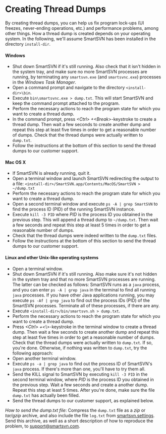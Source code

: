 # Creating Thread Dumps

By creating thread dumps, you can help us fix program lock-ups (UI
freezes, never-ending operations, etc.) and performance problems, among
other things. How a thread dump is created depends on your operating
system. In the following, we'll assume SmartSVN has been installed in
the directory `install-dir`.

#### Windows

-   Shut down SmartSVN if it's still running. Also check that it isn't
    hidden in the system tray, and make sure no more SmartSVN processes
    are running, by terminating any `smartsvn.exe` (and `smartsvnc.exe`)
    processes in the *Windows Task Manager*.
-   Open a command prompt and navigate to the directory
    `<install-dir>\bin`.
-   Execute `bin\smartsvnc.exe > dump.txt`. This will start SmartSVN and
    keep the command prompt attached to the program.
-   Perform the necessary actions to reach the program state for which
    you want to create a thread dump.
-   In the command prompt, press *\<Ctrl>* *+\<Break>*-keystroke to
    create a thread dump. Then wait a few seconds to create another dump
    and repeat this step at least five times in order to get a
    reasonable number of dumps. Check that the thread dumps were
    actually written to `dump.txt`.
-   Follow the instructions at the bottom of this section to send the
    thread dumps to our customer support.

#### Mac OS X

-   If SmartSVN is already running, quit it.
-   Open a terminal window and launch SmartSVN redirecting the output to
    a file:
    `<install-dir>/SmartSVN.app/Contents/MacOS/SmartSVN > ~/dump.txt`
-   Perform the necessary actions to reach the program state for which
    you want to create a thread dump.
-   Open a second terminal window and execute `ps -A | grep SmartSVN` to
    find the process ID (PID) of the running SmartSVN instance.
-   Execute `kill -3 PID` where *PID* is the process ID you obtained in
    the previous step. This will append a thread dump to `~/dump.txt`.
    Then wait a few seconds and repeat this step at least 5 times in
    order to get a reasonable number of dumps.
-   Check that the thread dumps were indeed written to the `dump.txt`
    files.
-   Follow the instructions at the bottom of this section to send the
    thread dumps to our customer support.

#### Linux and other Unix-like operating systems

-   Open a terminal window.
-   Shut down SmartSVN if it's still running. Also make sure it's not
    hidden in the system tray and that no more SmartSVN processes are
    running. The latter can be checked as follows: SmartSVN runs as a
    `java` process, and you can enter `ps -A | grep java` in the
    terminal to find all running `java` processes. If you have other
    Java applications running, you may execute `ps -Af | grep java` to
    find out the process IDs (PID) of the SmartSVN processes. Terminate
    all of these processes, if there are any.
-   Execute `<install-dir>/bin/smartsvn.sh > dump.txt`.
-   Perform the necessary actions to reach the program state for which
    you want to create a thread dump.
-   Press *\<Ctrl>* *+\<\\\>*-keystroke in the terminal window to create
    a thread dump. Then wait a few seconds to create another dump and
    repeat this step at least five times in order to get a reasonable
    number of dumps. Check that the thread dumps were actually written
    to `dump.txt`. If so, you're done. Otherwise, if nothing was written
    to `dump.txt`, try the following approach:
-   Open another terminal window.
-   Execute `ps -a | grep java` to find out the process ID of SmartSVN's
    `java` process. If there's more than one, you'll have to try them
    all.
-   Send the KILL signal to SmartSVN by executing `kill -3 PID` in the
    second terminal window, where *PID* is the process ID you obtained
    in the previous step. Wait a few seconds and create a another dump.
    Repeat this step at least 5 times. After you're done, make sure the
    file `dump.txt` has actually been filled.
-   Send the thread dumps to our customer support, as explained below.

*How to send the dump.txt file*: Compress the `dump.txt` file as a *zip*
or *tar/gzip* archive, and also include the file `log.txt` from
[smartsvn.settings](Installation-and-Files.md#location-of-smartsvns-settings-directory).
Send this archive, as well as a short description of how to reproduce
the problem, to <support@smartsvn.com>.

